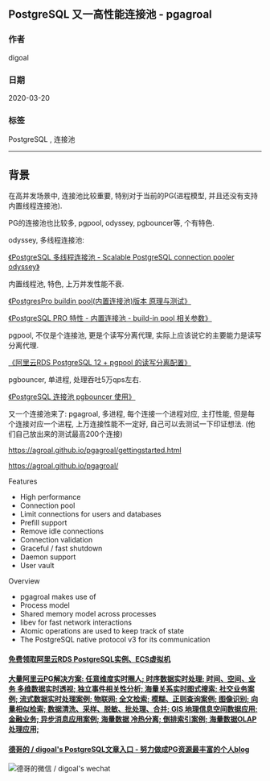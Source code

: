 ## PostgreSQL 又一高性能连接池 - pgagroal  
          
### 作者                                                                          
digoal                                                                                                                   
                            
### 日期                                                                                                                   
2020-03-20                                                                                                               
                                                                                                                   
### 标签                                                                                                                   
PostgreSQL , 连接池  
                       
----                 
                            
## 背景        
在高并发场景中, 连接池比较重要, 特别对于当前的PG(进程模型, 并且还没有支持内置线程连接池).  
  
PG的连接池也比较多, pgpool, odyssey, pgbouncer等, 个有特色.   
  
odyssey, 多线程连接池:  
  
[《PostgreSQL 多线程连接池 - Scalable PostgreSQL connection pooler odyssey》](../201906/20190624_01.md)    
  
内置线程池, 特色, 上万并发性能不衰.  
  
[《PostgresPro buildin pool(内置连接池)版本 原理与测试》](../201805/20180521_03.md)    
  
[《PostgreSQL PRO 特性 - 内置连接池 - build-in pool 相关参数》](../201909/20190922_02.md)    
  
pgpool, 不仅是个连接池, 更是个读写分离代理, 实际上应该说它的主要能力是读写分离代理.  
  
[《阿里云RDS PostgreSQL 12 + pgpool 的读写分离配置》](../202002/20200229_01.md)    
  
pgbouncer, 单进程, 处理吞吐5万qps左右.  
  
[《PostgreSQL 连接池 pgbouncer 使用》](../201005/20100511_03.md)    
  
又一个连接池来了: pgagroal, 多进程, 每个连接一个进程对应, 主打性能, 但是每个连接对应一个进程, 上万连接性能不一定好, 自己可以去测试一下印证想法. (他们自己放出来的测试最高200个连接)  
  
https://agroal.github.io/pgagroal/gettingstarted.html  
  
https://agroal.github.io/pgagroal/  
  
Features  
- High performance  
- Connection pool  
- Limit connections for users and databases  
- Prefill support  
- Remove idle connections  
- Connection validation  
- Graceful / fast shutdown  
- Daemon support  
- User vault  
  
Overview  
- pgagroal makes use of  
- Process model  
- Shared memory model across processes  
- libev for fast network interactions  
- Atomic operations are used to keep track of state  
- The PostgreSQL native protocol v3 for its communication  
  
  
  
  
  
  
  
  
  
  
  
  
  
  
  
  
  
  
#### [免费领取阿里云RDS PostgreSQL实例、ECS虚拟机](https://www.aliyun.com/database/postgresqlactivity "57258f76c37864c6e6d23383d05714ea")
  
  
#### [大量阿里云PG解决方案: 任意维度实时圈人; 时序数据实时处理; 时间、空间、业务 多维数据实时透视; 独立事件相关性分析; 海量关系实时图式搜索; 社交业务案例; 流式数据实时处理案例; 物联网; 全文检索; 模糊、正则查询案例; 图像识别; 向量相似检索; 数据清洗、采样、脱敏、批处理、合并; GIS 地理信息空间数据应用; 金融业务; 异步消息应用案例; 海量数据 冷热分离; 倒排索引案例; 海量数据OLAP处理应用;](https://yq.aliyun.com/topic/118 "40cff096e9ed7122c512b35d8561d9c8")
  
  
#### [德哥的 / digoal's PostgreSQL文章入口 - 努力做成PG资源最丰富的个人blog](https://github.com/digoal/blog/blob/master/README.md "22709685feb7cab07d30f30387f0a9ae")
  
  
![德哥的微信 / digoal's wechat](../pic/digoal_weixin.jpg "f7ad92eeba24523fd47a6e1a0e691b59")
  
